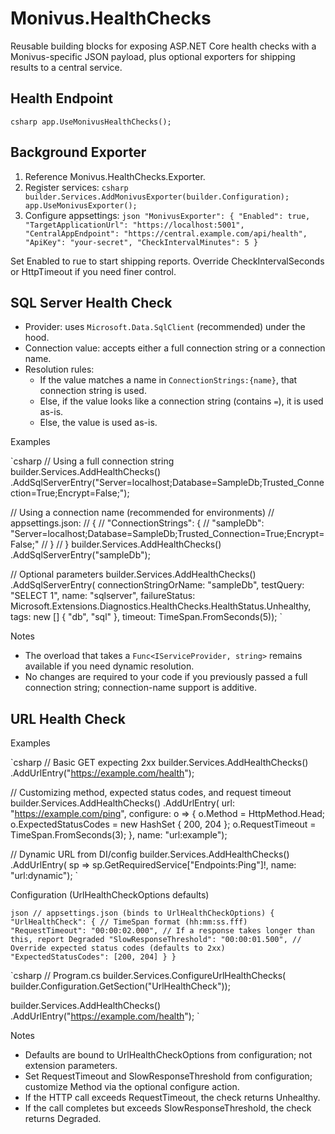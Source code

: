 # Monivus.HealthChecks

Reusable building blocks for exposing ASP.NET Core health checks with a Monivus-specific JSON payload, plus optional exporters for shipping results to a central service.

## Health Endpoint

`csharp
app.UseMonivusHealthChecks();
`

## Background Exporter

1. Reference Monivus.HealthChecks.Exporter.
2. Register services:
   `csharp
   builder.Services.AddMonivusExporter(builder.Configuration);
   app.UseMonivusExporter();
   `
3. Configure appsettings:
   `json
   "MonivusExporter": {
     "Enabled": true,
     "TargetApplicationUrl": "https://localhost:5001",
     "CentralAppEndpoint": "https://central.example.com/api/health",
     "ApiKey": "your-secret",
     "CheckIntervalMinutes": 5
   }
   `

Set Enabled to 	rue to start shipping reports. Override CheckIntervalSeconds or HttpTimeout if you need finer control.

## SQL Server Health Check

- Provider: uses `Microsoft.Data.SqlClient` (recommended) under the hood.
- Connection value: accepts either a full connection string or a connection name.
- Resolution rules:
  - If the value matches a name in `ConnectionStrings:{name}`, that connection string is used.
  - Else, if the value looks like a connection string (contains `=`), it is used as-is.
  - Else, the value is used as-is.

Examples

`csharp
// Using a full connection string
builder.Services.AddHealthChecks()
    .AddSqlServerEntry("Server=localhost;Database=SampleDb;Trusted_Connection=True;Encrypt=False;");

// Using a connection name (recommended for environments)
// appsettings.json:
// {
//   "ConnectionStrings": {
//     "sampleDb": "Server=localhost;Database=SampleDb;Trusted_Connection=True;Encrypt=False;"
//   }
// }
builder.Services.AddHealthChecks()
    .AddSqlServerEntry("sampleDb");

// Optional parameters
builder.Services.AddHealthChecks()
    .AddSqlServerEntry(
        connectionStringOrName: "sampleDb",
        testQuery: "SELECT 1",
        name: "sqlserver",
        failureStatus: Microsoft.Extensions.Diagnostics.HealthChecks.HealthStatus.Unhealthy,
        tags: new [] { "db", "sql" },
        timeout: TimeSpan.FromSeconds(5));
`

Notes

- The overload that takes a `Func<IServiceProvider, string>` remains available if you need dynamic resolution.
- No changes are required to your code if you previously passed a full connection string; connection-name support is additive.

## URL Health Check

Examples

`csharp
// Basic GET expecting 2xx
builder.Services.AddHealthChecks()
    .AddUrlEntry("https://example.com/health");

// Customizing method, expected status codes, and request timeout
builder.Services.AddHealthChecks()
    .AddUrlEntry(
        url: "https://example.com/ping",
        configure: o =>
        {
            o.Method = HttpMethod.Head;
            o.ExpectedStatusCodes = new HashSet<int> { 200, 204 };
            o.RequestTimeout = TimeSpan.FromSeconds(3);
        },
        name: "url:example");

// Dynamic URL from DI/config
builder.Services.AddHealthChecks()
    .AddUrlEntry(
        sp => sp.GetRequiredService<IConfiguration>["Endpoints:Ping"]!,
        name: "url:dynamic");
`

Configuration (UrlHealthCheckOptions defaults)

`json
// appsettings.json (binds to UrlHealthCheckOptions)
{
  "UrlHealthCheck": {
    // TimeSpan format (hh:mm:ss.fff)
    "RequestTimeout": "00:00:02.000",
    // If a response takes longer than this, report Degraded
    "SlowResponseThreshold": "00:00:01.500",
    // Override expected status codes (defaults to 2xx)
    "ExpectedStatusCodes": [200, 204]
  }
}
`

`csharp
// Program.cs
builder.Services.ConfigureUrlHealthChecks(
    builder.Configuration.GetSection("UrlHealthCheck"));

builder.Services.AddHealthChecks()
    .AddUrlEntry("https://example.com/health");
`

Notes

- Defaults are bound to UrlHealthCheckOptions from configuration; not extension parameters.
- Set RequestTimeout and SlowResponseThreshold from configuration; customize Method via the optional configure action.
- If the HTTP call exceeds RequestTimeout, the check returns Unhealthy.
- If the call completes but exceeds SlowResponseThreshold, the check returns Degraded.
